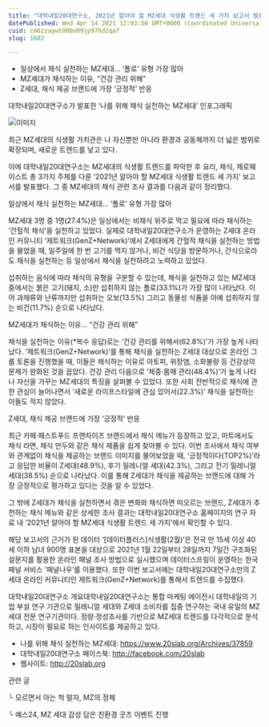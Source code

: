 ```yaml
---
title: "대학내일20대연구소, 2021년 알아야 할 MZ세대 식생활 트렌드 세 가지 보고서 발표"
datePublished: Wed Apr 14 2021 12:03:56 GMT+0000 (Coordinated Universal Time)
cuid: cm6zzaywt000o09jp97hd2qaf
slug: 1682

---
```



- 일상에서 채식 실천하는 MZ세대… ‘폴로’ 유형 가장 많아
- MZ세대가 채식하는 이유, “건강 관리 위해”
- Z세대, 채식 제공 브랜드에 가장 ‘긍정적’ 반응

대학내일20대연구소가 발표한 ‘나를 위해 채식 실천하는 MZ세대’ 인포그래픽

![이미지](https://cdn.hashnode.com/res/hashnode/image/upload/v1739247916762/74aa022b-b2a8-4eed-8e65-b73f22c52b01.jpeg)

최근 MZ세대의 식생활 가치관은 나 자신뿐만 아니라 환경과 공동체까지 더 넓은 범위로 확장되며, 새로운 트렌드를 낳고 있다.

이에 대학내일20대연구소는 MZ세대의 식생활 트렌드를 파악한 후 요리, 채식, 제로웨이스트 총 3가지 주제를 다룬 ‘2021년 알아야 할 MZ세대 식생활 트렌드 세 가지’ 보고서를 발표했다. 그 중 MZ세대의 채식 관련 조사 결과를 다음과 같이 정리했다.

일상에서 채식 실천하는 MZ세대… ‘폴로’ 유형 가장 많아

MZ세대 3명 중 1명(27.4%)은 일상에서는 비채식 위주로 먹고 필요에 따라 채식하는 ‘간헐적 채식’을 실천하고 있었다. 실제로 대학내일20대연구소가 운영하는 Z세대 온라인 커뮤니티 ‘제트워크(GenZ+Network)’에서 Z세대에게 간헐적 채식을 실천하는 방법을 물었을 때, 일주일에 한 번 고기를 먹지 않거나, 비건 식당을 방문하거나, 간식으로라도 채식을 실천하는 등 일상에서 채식을 실천하려고 노력하고 있었다.

섭취하는 음식에 따라 채식의 유형을 구분할 수 있는데, 채식을 실천하고 있는 MZ세대 중에서는 붉은 고기(돼지, 소)만 섭취하지 않는 폴로(33.1%)가 가장 많이 나타났다. 이어 과채류와 난류까지만 섭취하는 오보(13.5%) 그리고 동물성 식품을 아예 섭취하지 않는 비건(11.7%) 순으로 나타났다.

MZ세대가 채식하는 이유… “건강 관리 위해”

채식을 실천하는 이유(*복수 응답)로는 ‘건강 관리를 위해서(62.8%)’가 가장 높게 나타났다. ‘제트워크(GenZ+Network)’를 통해 채식을 실천하는 Z세대 대상으로 온라인 그룹 토론을 진행했을 때, 이들은 채식하는 이유로 아토피, 위장염, 소화불량 등 건강상의 문제가 완화된 것을 꼽았다. 건강 관리 다음으로 ‘체중·몸매 관리(48.4%)’가 높게 나타나 자신을 가꾸는 MZ세대의 특징을 살펴볼 수 있었다. 또한 사회 전반적으로 채식에 관한 관심이 늘어나면서 ‘새로운 라이프스타일에 관심 있어서(22.3%)’ 채식을 실천하는 이들도 적지 않았다.

Z세대, 채식 제공 브랜드에 가장 ‘긍정적’ 반응

최근 카페·패스트푸드 프랜차이즈 브랜드에서 채식 메뉴가 등장하고 있고, 마트에서도 채식 라면, 채식 만두와 같은 채식 제품을 쉽게 찾아볼 수 있다. 이번 조사에서 채식 여부와 관계없이 채식을 제공하는 브랜드 이미지를 물어보았을 때, ‘긍정적이다(TOP2%)’라고 응답한 비율이 Z세대(48.9%), 후기 밀레니얼 세대(42.3%), 그리고 전기 밀레니얼 세대(38.5%) 순으로 나타났다. 이를 통해 Z세대가 채식을 제공하는 브랜드에 대해 가장 긍정적으로 평가하고 있다는 것을 알 수 있었다.

그 밖에 Z세대가 채식을 실천하면서 겪은 변화와 채식하면 떠오르는 브랜드, Z세대가 추천하는 채식 메뉴와 같은 상세한 조사 결과는 대학내일20대연구소 홈페이지의 연구 자료 내 ‘2021년 알아야 할 MZ세대 식생활 트렌드 세 가지’에서 확인할 수 있다.

해당 보고서의 근거가 된 데이터 ‘[데이터플러스]식생활(2월)’은 전국 만 15세 이상 40세 이하 남녀 900명 표본을 대상으로 2021년 1월 22일부터 28일까지 7일간 구조화된 설문지를 활용한 온라인 패널 조사 방법으로 실시했으며 데이터스프링이 운영하는 한국 패널 서비스 ‘패널나우’를 이용했다. 또한 이번 보고서에는 대학내일20대연구소만의 Z세대 온라인 커뮤니티인 제트워크(GenZ+Network)를 통해서 트렌드를 수집했다.

대학내일20대연구소 개요대학내일20대연구소는 통합 마케팅 에이전시 대학내일의 기업 부설 연구 기관으로 밀레니얼 세대와 Z세대 소비자를 집중 연구하는 국내 유일의 MZ세대 전문 연구기관이다. 정량·정성조사를 기반으로 MZ세대 트렌드를 다각적으로 분석하고, 시장이 필요로 하는 인사이트를 제공하고 있다.

- 나를 위해 채식 실천하는 MZ세대: https://www.20slab.org/Archives/37859
- 대학내일20대연구소 페이스북: http://facebook.com/20slab
- 웹사이트: http://20slab.org

관련 글

└ 모르면서 아는 척 말자, MZ의 정체

└ 예스24, MZ 세대 감성 담은 친환경 굿즈 이벤트 진행